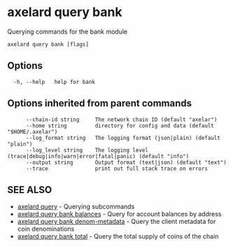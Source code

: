 # axelard query bank

Querying commands for the bank module

```
axelard query bank [flags]
```

## Options

```
  -h, --help   help for bank
```

## Options inherited from parent commands

```
      --chain-id string     The network chain ID (default "axelar")
      --home string         directory for config and data (default "$HOME/.axelar")
      --log_format string   The logging format (json|plain) (default "plain")
      --log_level string    The logging level (trace|debug|info|warn|error|fatal|panic) (default "info")
      --output string       Output format (text|json) (default "text")
      --trace               print out full stack trace on errors
```

## SEE ALSO

- [axelard query](/cli-docs/v0_27_0/axelard_query) - Querying subcommands
- [axelard query bank balances](/cli-docs/v0_27_0/axelard_query_bank_balances) - Query for account balances by address
- [axelard query bank denom-metadata](/cli-docs/v0_27_0/axelard_query_bank_denom-metadata) - Query the client metadata for coin denominations
- [axelard query bank total](/cli-docs/v0_27_0/axelard_query_bank_total) - Query the total supply of coins of the chain
